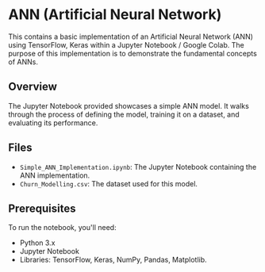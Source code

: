 # ANN (Artificial Neural Network)

This contains a basic implementation of an Artificial Neural Network (ANN) using TensorFlow, Keras within a Jupyter Notebook / Google Colab. The purpose of this implementation is to demonstrate the fundamental concepts of ANNs.

## Overview

The Jupyter Notebook provided showcases a simple ANN model. It walks through the process of defining the model, training it on a dataset, and evaluating its performance.

## Files

- `Simple_ANN_Implementation.ipynb`: The Jupyter Notebook containing the ANN implementation.
- `Churn_Modelling.csv`: The dataset used for this model.


## Prerequisites

To run the notebook, you'll need:

- Python 3.x
- Jupyter Notebook
- Libraries:  TensorFlow, Keras, NumPy, Pandas, Matplotlib.